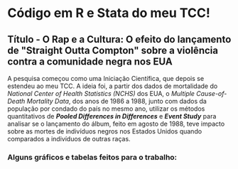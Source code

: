 # Código em R e Stata do meu TCC!

## Título -  O Rap e a Cultura: O efeito do lançamento de "Straight Outta Compton" sobre a violência contra a comunidade negra nos EUA

A pesquisa começou como uma Iniciação Científica, que depois se estendeu ao meu TCC. A ideia foi, a partir dos dados de mortalidade do _National Center of Health Statistics (NCHS)_ dos EUA, o _Multiple Cause-of-Death Mortality Data_, dos anos de 1986 a 1988, junto com dados da população por condado do país no mesmo ano, utilizar os métodos quantitativos de **_Pooled Differences in Differences_** e **_Event Study_** para analisar se o lançamento do álbum, feito em agosto de 1988, teve impacto sobre as mortes de indivíduos negros nos Estados Unidos quando comparados a indivíduos de outras raças.

### Alguns gráficos e tabelas feitos para o trabalho:



